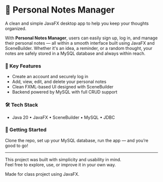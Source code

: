 # 📝 Personal Notes Manager

A clean and simple JavaFX desktop app to help you keep your thoughts organized.

With **Personal Notes Manager**, users can easily sign up, log in, and manage their personal notes — all within a smooth interface built using JavaFX and SceneBuilder. Whether it's an idea, a reminder, or a random thought, your notes are safely stored in a MySQL database and always within reach.

### 🔑 Key Features
- Create an account and securely log in
- Add, view, edit, and delete your personal notes
- Clean FXML-based UI designed with SceneBuilder
- Backend powered by MySQL with full CRUD support

### 🛠 Tech Stack
- Java 20 • JavaFX • SceneBuilder • MySQL • JDBC

### 👣 Getting Started
Clone the repo, set up your MySQL database, run the app — and you’re good to go!

---

This project was built with simplicity and usability in mind.  
Feel free to explore, use, or improve it in your own way.

Made for class project using JavaFX.